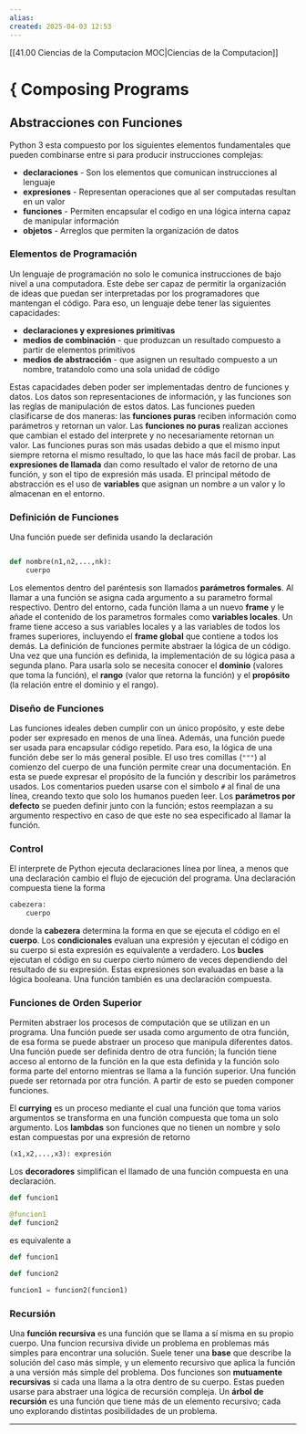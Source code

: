 ```yaml
---
alias: 
created: 2025-04-03 12:53
---
```

[[41.00 Ciencias de la Computacion MOC|Ciencias de la Computacion]]

# { Composing Programs
## Abstracciones con Funciones
Python 3 esta compuesto por los siguientes elementos fundamentales que pueden combinarse entre si para producir instrucciones complejas:
- **declaraciones** - Son los elementos que comunican instrucciones al lenguaje
- **expresiones** - Representan operaciones que al ser computadas resultan en un valor
- **funciones** - Permiten encapsular el codigo en una lógica interna capaz de manipular información
- **objetos** - Arreglos que permiten la organización de datos

### Elementos de Programación
Un lenguaje de programación no solo le comunica instrucciones de bajo nivel a una computadora. Este debe ser capaz de permitir la organización de ideas que puedan ser interpretadas por los programadores que mantengan el código. Para eso, un lenguaje debe tener las siguientes capacidades:
- **declaraciones y expresiones primitivas**
- **medios de combinación** - que produzcan un resultado compuesto a partir de elementos primitivos
- **medios de abstracción** - que asignen un resultado compuesto a un nombre, tratandolo como una sola unidad de código

Estas capacidades deben poder ser implementadas dentro de funciones y datos. Los datos son representaciones de información, y las funciones son las reglas de manipulación de estos datos. Las funciones pueden clasificarse de dos maneras: las **funciones puras** reciben información como parámetros y retornan un valor. Las **funciones no puras** realizan acciones que cambian el estado del interprete y no necesariamente retornan un valor. Las funciones puras son más usadas debido a que el mismo input siempre retorna el mismo resultado, lo que las hace más facil de probar. Las **expresiones de llamada** dan como resultado el valor de retorno de una función, y son el tipo de expresión más usada. El principal método de abstracción es  el uso de **variables** que asignan un nombre a un valor y lo almacenan en el entorno.

### Definición de Funciones
Una función puede ser definida usando la declaración 

``` python

def nombre(n1,n2,...,nk): 
	cuerpo
```

Los elementos dentro del paréntesis son llamados **parámetros formales**. Al llamar a una función se asigna cada argumento a su parametro formal respectivo. Dentro del entorno, cada función llama a un nuevo **frame** y le añade el contenido de los parametros formales como **variables locales**. Un frame tiene acceso a sus variables locales y a las variables de todos los frames superiores, incluyendo el **frame global** que contiene a todos los demás. La definición de funciones permite abstraer la lógica de un código. Una vez que una función es definida, la implementación de su lógica pasa a segunda plano. Para usarla solo se necesita conocer el **dominio** (valores que toma la función), el **rango** (valor que retorna la función) y el **propósito** (la relación entre el dominio y el rango).

### Diseño de Funciones
Las funciones ideales deben cumplir con un único propósito, y este debe poder ser expresado en menos de una línea. Además, una función puede ser usada para encapsular código repetido. Para eso, la lógica de una función debe ser lo más general posible. El uso tres comillas (`"""`) al comienzo del cuerpo de una función permite crear una documentación. En esta se puede expresar el propósito de la función y describir los parámetros usados. Los comentarios pueden usarse con el 
simbolo `#` al final de una línea, creando texto que solo los humanos pueden leer. Los **parámetros por defecto** se pueden definir junto con la función; estos reemplazan a su argumento respectivo en caso de que este no sea especificado al llamar la función.

### Control
El interprete de Python ejecuta declaraciones línea por línea, a menos que una declaración cambio el flujo de ejecución del programa. Una declaración compuesta tiene la forma

``` python
cabezera:
	cuerpo
```
donde la **cabezera** determina la forma en que se ejecuta el código en el **cuerpo**. Los **condicionales** evaluan una expresión y ejecutan el código en su cuerpo si esta expresión es equivalente a verdadero. Los **bucles** ejecutan el código en su cuerpo cierto número de veces dependiendo del resultado de su expresión. Estas expresiones son evaluadas en base a la lógica booleana. Una función también es una declaración compuesta.

### Funciones de Orden Superior
Permiten abstraer los procesos de computación que se utilizan en un programa. Una función puede ser usada como argumento de otra función, de esa forma se puede abstraer un proceso que manipula diferentes datos. Una función puede ser definida dentro de otra función; la función tiene acceso al entorno de la función en la que esta definida y la función solo forma parte del entorno mientras se llama a la función superior. Una función puede ser retornada por otra función. A partir de esto se pueden componer funciones. 

El **currying** es un proceso mediante el cual una función que toma varios argumentos se transforma en una función compuesta que toma un solo argumento. Los **lambdas** son funciones que no tienen un nombre y solo estan compuestas por una expresión de retorno

``` python
(x1,x2,...,x3): expresión
```

Los **decoradores** simplifican el  llamado de una función compuesta en una declaración.

``` python
def funcion1

@funcion1
def funcion2
```

es equivalente a

``` python
def funcion1

def funcion2

funcion1 = funcion2(funcion1)
```

### Recursión
Una **función recursiva** es una función que se llama a sí misma en su propio cuerpo. Una funcion recursiva divide un problema en problemas más simples para encontrar una solución. Suele tener una **base** que describe la solución del caso más simple, y un elemento recursivo que aplica la función a una versión más simple del problema. Dos funciones son **mutuamente recursivas** si cada una llama a la otra dentro de su cuerpo. Estas pueden usarse para abstraer una lógica de recursión compleja. Un **árbol de recursión** es una función que tiene más de un elemento recursivo; cada uno explorando distintas posibilidades de un problema.
___

